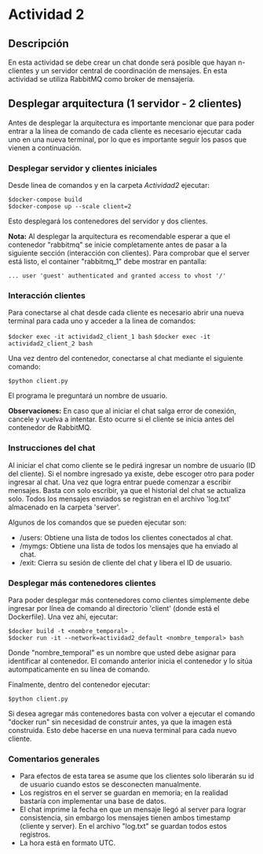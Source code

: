 # Actividad 2

## Descripción 
En esta actividad se debe crear un chat donde será posible que hayan n-clientes y un servidor central  de  coordinación  de  mensajes.  En esta actividad se utiliza RabbitMQ como broker de mensajería.

## Desplegar arquitectura (1 servidor - 2 clientes)
Antes de desplegar la arquitectura es importante mencionar que para poder entrar a la línea de comando de cada cliente es necesario ejecutar cada uno en una nueva terminal, por lo que es importante seguir los pasos que vienen a continuación.

### Desplegar servidor y clientes iniciales

Desde linea de comandos y en la carpeta *Actividad2* ejecutar:

  `$docker-compose build`  
	`$docker-compose up --scale client=2`

Esto desplegará los contenedores del servidor y dos clientes. 

**Nota:** Al desplegar la arquitectura es recomendable esperar a que el contenedor "rabbitmq" se inicie completamente antes de pasar a la siguiente sección (interacción con clientes). Para comprobar que el server está listo, el container "rabbitmq_1" debe mostrar en pantalla:

`... user 'guest' authenticated and granted access to vhost '/'`

### Interacción clientes
Para conectarse al chat desde cada cliente es necesario abrir una nueva terminal para cada uno y acceder a la linea de comandos:

`$docker exec -it actividad2_client_1 bash`
`$docker exec -it actividad2_client_2 bash`

Una vez dentro del contenedor, conectarse al chat mediante el siguiente comando:

`$python client.py`

El programa le preguntará un nombre de usuario.

**Observaciones:** En caso que al iniciar el chat salga error de conexión, cancele y vuelva a intentar. Esto ocurre si el cliente se inicia antes del contenedor de RabbitMQ.
	
### Instrucciones del chat
Al iniciar el chat como cliente se le pedirá ingresar un nombre de usuario (ID del cliente). Si el nombre ingresado ya existe, debe escoger otro para poder ingresar al chat.
Una vez que logra entrar puede comenzar a escribir mensajes. Basta con solo escribir, ya que el historial del chat se actualiza solo. Todos los mensajes enviados se registran en el archivo 'log.txt' almacenado en la carpeta 'server'.

Algunos de los comandos que se pueden ejecutar son:
- /users: Obtiene una lista de todos los clientes conectados al chat.
- /mymgs: Obtiene una lista de todos los mensajes que ha enviado al chat.
- /exit: Cierra su sesión de cliente del chat y libera el ID de usuario.

### Desplegar más contenedores clientes
Para poder desplegar más contenedores como clientes simplemente debe ingresar por línea de comando al directorio 'client' (donde está el Dockerfile). Una vez ahí, ejecutar:

`$docker build -t <nombre_temporal> .`  
`$docker run -it --network=actividad2_default <nombre_temporal> bash`
	
Donde "nombre_temporal" es un nombre que usted debe asignar para identificar al contenedor. El comando anterior inicia el contenedor y lo sitúa autompaticamente en su línea de comando.

Finalmente, dentro del contenedor ejecutar:

`$python client.py`

Si desea agregar más contenedores basta con volver a ejecutar el comando "docker run" sin necesidad de construir antes, ya que la imagen está construida. Esto debe hacerse en una nueva terminal para cada nuevo cliente.

### Comentarios generales
- Para efectos de esta tarea se asume que los clientes solo liberarán su id de usuario cuando estos se desconecten manualmente.
- Los registros en el server se guardan en memoria; en la realidad bastaría con implementar una base de datos.
- El chat imprime la fecha en que un mensaje llegó al server para lograr consistencia, sin embargo los mensajes tienen ambos timestamp (cliente y server). En el archivo "log.txt" se guardan todos estos registros.
- La hora está en formato UTC.
